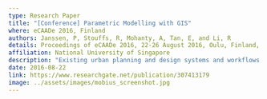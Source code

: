 ```yaml
---
type: Research Paper
title: "[Conference] Parametric Modelling with GIS"
where: eCAADe 2016, Finland
authors: Janssen, P, Stouffs, R, Mohanty, A, Tan, E, and Li, R
details: Proceedings of eCAADe 2016, 22-26 August 2016, Oulu, Finland, pp. 59–68.
affiliation: National University of Singapore
description: "Existing urban planning and design systems and workflows do not effectively support a fast iterative design process capable of generating and evaluating large-scale urban models. One of the key issues is the lack of flexibility in workflows to support iterative design generation. We present and demonstrate a parametric modelling system, Möbius, that can easily be linked to Geographic Information Systems for creating modular workflows, uses a rich topological data structure that allows custom data attributes to be added to geometric entities at any topological level, and is fully web-based."
date: 2016-08-22
link: https://www.researchgate.net/publication/307413179
image: ../assets/images/mobius_screenshot.jpg
---
```

